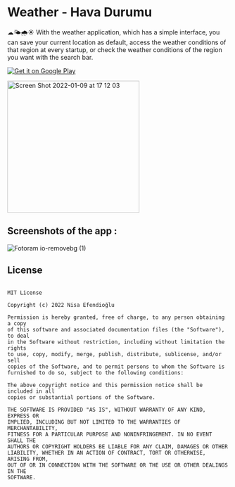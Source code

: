 # Weather - Hava Durumu

☁🌤🌧☀ With the weather application, which has a simple interface, you can save your current location as default, access the weather conditions of that region at every startup, or check the weather conditions of the region you want with the search bar. <br>

[![Get it on Google Play](https://play.google.com/intl/en_us/badges/images/badge_new.png)](https://play.google.com/store/apps/details?id=com.nisaefendioglu.weather&hl=tr)

<img width="300" alt="Screen Shot 2022-01-09 at 17 12 03" src="https://user-images.githubusercontent.com/48391281/156884227-6f862a1e-4a34-4723-8be8-54993c7d1a1a.png">

## Screenshots of the app :

![Fotoram io-removebg (1)](https://user-images.githubusercontent.com/48391281/156886094-a8476f30-6947-4c8e-9f73-f6b3c050dd48.png)


## License
```

MIT License

Copyright (c) 2022 Nisa Efendioğlu

Permission is hereby granted, free of charge, to any person obtaining a copy
of this software and associated documentation files (the "Software"), to deal
in the Software without restriction, including without limitation the rights
to use, copy, modify, merge, publish, distribute, sublicense, and/or sell
copies of the Software, and to permit persons to whom the Software is
furnished to do so, subject to the following conditions:

The above copyright notice and this permission notice shall be included in all
copies or substantial portions of the Software.

THE SOFTWARE IS PROVIDED "AS IS", WITHOUT WARRANTY OF ANY KIND, EXPRESS OR
IMPLIED, INCLUDING BUT NOT LIMITED TO THE WARRANTIES OF MERCHANTABILITY,
FITNESS FOR A PARTICULAR PURPOSE AND NONINFRINGEMENT. IN NO EVENT SHALL THE
AUTHORS OR COPYRIGHT HOLDERS BE LIABLE FOR ANY CLAIM, DAMAGES OR OTHER
LIABILITY, WHETHER IN AN ACTION OF CONTRACT, TORT OR OTHERWISE, ARISING FROM,
OUT OF OR IN CONNECTION WITH THE SOFTWARE OR THE USE OR OTHER DEALINGS IN THE
SOFTWARE.




